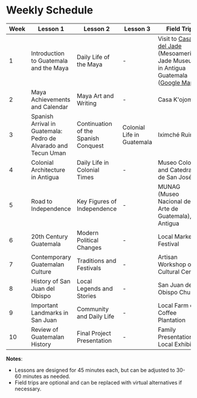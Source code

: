 # Weekly Schedule

| Week | Lesson 1                           | Lesson 2                           | Lesson 3                           | Field Trip                         |
|------|------------------------------------|------------------------------------|------------------------------------|------------------------------------|
| 1    | Introduction to Guatemala and the Maya | Daily Life of the Maya             | -                                  | Visit to [Casa del Jade](https://casadeljade.com/mesoamerican-museum-of-jade/) (Mesoamerican Jade Museum) in Antigua Guatemala ([Google Maps](https://maps.app.goo.gl/bwwcsyMWYR9QdmKJ9)) |
| 2    | Maya Achievements and Calendar     | Maya Art and Writing               | -                                  | Casa K'ojom                        |
| 3    | Spanish Arrival in Guatemala: Pedro de Alvarado and Tecun Uman | Continuation of the Spanish Conquest | Colonial Life in Guatemala         | Iximché Ruins                      |
| 4    | Colonial Architecture in Antigua   | Daily Life in Colonial Times       | -                                  | Museo Colonial and Catedral de San José |
| 5    | Road to Independence               | Key Figures of Independence        | -                                  | MUNAG (Museo Nacional de Arte de Guatemala), Antigua   |
| 6    | 20th Century Guatemala             | Modern Political Changes           | -                                  | Local Market or Festival           |
| 7    | Contemporary Guatemalan Culture    | Traditions and Festivals           | -                                  | Artisan Workshop or Cultural Center|
| 8    | History of San Juan del Obispo     | Local Legends and Stories          | -                                  | San Juan del Obispo Church         |
| 9    | Important Landmarks in San Juan    | Community and Daily Life           | -                                  | Local Farm or Coffee Plantation    |
| 10   | Review of Guatemalan History       | Final Project Presentation         | -                                  | Family Presentation or Local Exhibit|

**Notes**:
- Lessons are designed for 45 minutes each, but can be adjusted to 30-60 minutes as needed.
- Field trips are optional and can be replaced with virtual alternatives if necessary.
